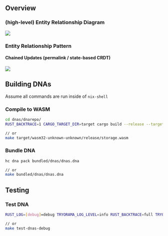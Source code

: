 
## Overview

### (high-level) Entity Relationship Diagram
![](https://drive.google.com/a/webheroes.ca/thumbnail?id=1bS9_PpZiwE5pA8mFTlRGvOYaWFwgzHPD&sz=w1000)

### Entity Relationship Pattern

#### Chained Updates (permalink / state-based CRDT)
![](https://drive.google.com/a/webheroes.ca/thumbnail?sz=w1000&id=1oJTioA_IlGrcZI4tn-AyM0orMCt5kP6r)

## Building DNAs

Assume all commands are run inside of `nix-shell`

### Compile to WASM

```bash
cd dnas/dnarepo/
RUST_BACKTRACE=1 CARGO_TARGET_DIR=target cargo build --release --target wasm32-unknown-unknown --package storage

// or
make target/wasm32-unknown-unknown/release/storage.wasm
```

### Bundle DNA

```bash
hc dna pack bundled/dnas/dnas.dna

// or
make bundled/dnas/dnas.dna
```

## Testing

### Test DNA

```bash
RUST_LOG=[debug]=debug TRYORAMA_LOG_LEVEL=info RUST_BACKTRACE=full TRYORAMA_HOLOCHAIN_PATH="holochain" npx mocha src/test_dnas.js

// or
make test-dnas-debug
```
